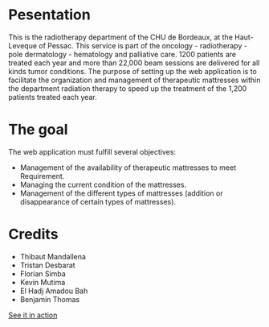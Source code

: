 # Pesentation
This is the radiotherapy department of the CHU de Bordeaux, at the Haut-Leveque
of Pessac. This service is part of the oncology - radiotherapy - pole
dermatology - hematology and palliative care. 1200 patients are treated each
year and more than 22,000 beam sessions are delivered for all kinds
tumor conditions. The purpose of setting up the web application is to
facilitate the organization and management of therapeutic mattresses within the department
radiation therapy to speed up the treatment of the 1,200 patients treated each year.

# The goal
The web application must fulfill several objectives:
- Management of the availability of therapeutic mattresses to meet
  Requirement.
- Managing the current condition of the mattresses.
- Management of the different types of mattresses (addition or disappearance of certain
  types of mattresses).

# Credits
- Thibaut Mandallena 
- Tristan Desbarat  
- Florian Simba 
- Kevin Mutima
- El Hadj Amadou Bah 
- Benjamin Thomas

[See it in action](https://florian-simba.emi.u-bordeaux.fr/CHU-Bdx/) 
